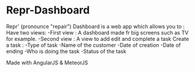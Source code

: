 # Repr-Dashboard
Repr' (pronounce "repair") Dashboard is a web app which allows you to :
  Have two views:
    -First view : A dashboard made fr big screens such as TV for example.
    -Second view : A view to add edit and complete a task
  Create a task :
    -Type of task
    -Name of the customer
    -Date of creation
    -Date of ending
    -Who is doing the task
    -Status of the task
    
  Made with AngularJS & MeteorJS
